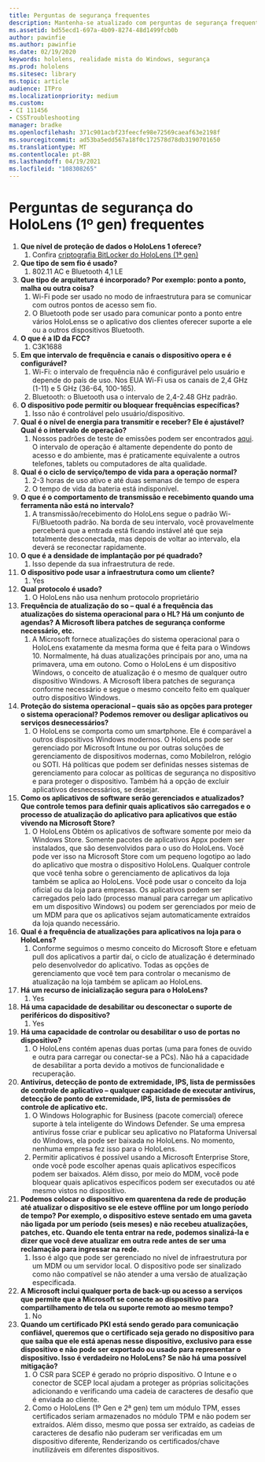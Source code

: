 ```yaml
---
title: Perguntas de segurança frequentes
description: Mantenha-se atualizado com perguntas de segurança frequentes e respostas sobre dispositivos de realidade misturada do HoloLens.
ms.assetid: bd55ecd1-697a-4b09-8274-48d1499fcb0b
author: pawinfie
ms.author: pawinfie
ms.date: 02/19/2020
keywords: hololens, realidade mista do Windows, segurança
ms.prod: hololens
ms.sitesec: library
ms.topic: article
audience: ITPro
ms.localizationpriority: medium
ms.custom:
- CI 111456
- CSSTroubleshooting
manager: bradke
ms.openlocfilehash: 371c901acbf23feecfe98e72569caeaf63e2198f
ms.sourcegitcommit: ad53ba5edd567a18f0c172578d78db3190701650
ms.translationtype: MT
ms.contentlocale: pt-BR
ms.lasthandoff: 04/19/2021
ms.locfileid: "108308265"
---
```

# <a name="frequently-asked-hololens-1st-gen-security-questions"></a>Perguntas de segurança do HoloLens (1º gen) frequentes

1. **Que nível de proteção de dados o HoloLens 1 oferece?**
    1. Confira [criptografia BitLocker do HoloLens (1ª gen)](hololens1-encryption.md)
1. **Que tipo de sem fio é usado?**
    1. 802.11 AC e Bluetooth 4,1 LE
1. **Que tipo de arquitetura é incorporado?  Por exemplo: ponto a ponto, malha ou outra coisa?**
    1. Wi-Fi pode ser usado no modo de infraestrutura para se comunicar com outros pontos de acesso sem fio.
    1. O Bluetooth pode ser usado para comunicar ponto a ponto entre vários HoloLenss se o aplicativo dos clientes oferecer suporte a ele ou a outros dispositivos Bluetooth.
1. **O que é a ID da FCC?**
    1. C3K1688
1. **Em que intervalo de frequência e canais o dispositivo opera e é configurável?**
    1. Wi-Fi: o intervalo de frequência não é configurável pelo usuário e depende do país de uso. Nos EUA Wi-Fi usa os canais de 2,4 GHz (1-11) e 5 GHz (36-64, 100-165).
    1. Bluetooth: o Bluetooth usa o intervalo de 2,4-2.48 GHz padrão.
1. **O dispositivo pode permitir ou bloquear frequências específicas?**
    1. Isso não é controlável pelo usuário/dispositivo.
1. **Qual é o nível de energia para transmitir e receber? Ele é ajustável? Qual é o intervalo de operação?**
    1. Nossos padrões de teste de emissões podem ser encontrados [aqui](https://fccid.io/C3K1688). O intervalo de operação é altamente dependente do ponto de acesso e do ambiente, mas é praticamente equivalente a outros telefones, tablets ou computadores de alta qualidade.
1. **Qual é o ciclo de serviço/tempo de vida para a operação normal?**
    1. 2-3 horas de uso ativo e até duas semanas de tempo de espera
    1. O tempo de vida da bateria está indisponível.
1. **O que é o comportamento de transmissão e recebimento quando uma ferramenta não está no intervalo?**
    1. A transmissão/recebimento do HoloLens segue o padrão Wi-Fi/Bluetooth padrão. Na borda de seu intervalo, você provavelmente perceberá que a entrada está ficando instável até que seja totalmente desconectada, mas depois de voltar ao intervalo, ela deverá se reconectar rapidamente.
1. **O que é a densidade de implantação por pé quadrado?**
    1. Isso depende da sua infraestrutura de rede.
1. **O dispositivo pode usar a infraestrutura como um cliente?**
    1. Yes
1. **Qual protocolo é usado?**
    1. O HoloLens não usa nenhum protocolo proprietário
1. **Frequência de atualização do so – qual é a frequência das atualizações do sistema operacional para o HL?  Há um conjunto de agendas?  A Microsoft libera patches de segurança conforme necessário, etc.**
    1. A Microsoft fornece atualizações do sistema operacional para o HoloLens exatamente da mesma forma que é feita para o Windows 10. Normalmente, há duas atualizações principais por ano, uma na primavera, uma em outono. Como o HoloLens é um dispositivo Windows, o conceito de atualização é o mesmo de qualquer outro dispositivo Windows. A Microsoft libera patches de segurança conforme necessário e segue o mesmo conceito feito em qualquer outro dispositivo Windows.
1. **Proteção do sistema operacional – quais são as opções para proteger o sistema operacional?  Podemos remover ou desligar aplicativos ou serviços desnecessários?**
    1. O HoloLens se comporta como um smartphone. Ele é comparável a outros dispositivos Windows modernos. O HoloLens pode ser gerenciado por Microsoft Intune ou por outras soluções de gerenciamento de dispositivos modernas, como MobileIron, relógio ou SOTI. Há políticas que podem ser definidas nesses sistemas de gerenciamento para colocar as políticas de segurança no dispositivo e para proteger o dispositivo. Também há a opção de excluir aplicativos desnecessários, se desejar.
1. **Como os aplicativos de software serão gerenciados e atualizados? Que controle temos para definir quais aplicativos são carregados e o processo de atualização do aplicativo para aplicativos que estão vivendo na Microsoft Store?**
    1. O HoloLens Obtém os aplicativos de software somente por meio da Windows Store. Somente pacotes de aplicativos Appx podem ser instalados, que são desenvolvidos para o uso do HoloLens. Você pode ver isso na Microsoft Store com um pequeno logotipo ao lado do aplicativo que mostra o dispositivo HoloLens. Qualquer controle que você tenha sobre o gerenciamento de aplicativos da loja também se aplica ao HoloLens. Você pode usar o conceito da loja oficial ou da loja para empresas. Os aplicativos podem ser carregados pelo lado (processo manual para carregar um aplicativo em um dispositivo Windows) ou podem ser gerenciados por meio de um MDM para que os aplicativos sejam automaticamente extraídos da loja quando necessário.
1. **Qual é a frequência de atualizações para aplicativos na loja para o HoloLens?**
    1. Conforme seguimos o mesmo conceito do Microsoft Store e efetuam pull dos aplicativos a partir daí, o ciclo de atualização é determinado pelo desenvolvedor do aplicativo. Todas as opções de gerenciamento que você tem para controlar o mecanismo de atualização na loja também se aplicam ao HoloLens.
1. **Há um recurso de inicialização segura para o HoloLens?**
    1. Yes
1. **Há uma capacidade de desabilitar ou desconectar o suporte de periféricos do dispositivo?**
    1. Yes
1. **Há uma capacidade de controlar ou desabilitar o uso de portas no dispositivo?**
    1. O HoloLens contém apenas duas portas (uma para fones de ouvido e outra para carregar ou conectar-se a PCs). Não há a capacidade de desabilitar a porta devido a motivos de funcionalidade e recuperação.
1. **Antivírus, detecção de ponto de extremidade, IPS, lista de permissões de controle de aplicativo – qualquer capacidade de executar antivírus, detecção de ponto de extremidade, IPS, lista de permissões de controle de aplicativo etc.**
    1. O Windows Holographic for Business (pacote comercial) oferece suporte à tela inteligente do Windows Defender. Se uma empresa antivírus fosse criar e publicar seu aplicativo no Plataforma Universal do Windows, ela pode ser baixada no HoloLens. No momento, nenhuma empresa fez isso para o HoloLens.
    1. Permitir aplicativos é possível usando a Microsoft Enterprise Store, onde você pode escolher apenas quais aplicativos específicos podem ser baixados. Além disso, por meio do MDM, você pode bloquear quais aplicativos específicos podem ser executados ou até mesmo vistos no dispositivo.
1. **Podemos colocar o dispositivo em quarentena da rede de produção até atualizar o dispositivo se ele esteve offline por um longo período de tempo?  Por exemplo, o dispositivo esteve sentado em uma gaveta não ligada por um período (seis meses) e não recebeu atualizações, patches, etc.  Quando ele tenta entrar na rede, podemos sinalizá-la e dizer que você deve atualizar em outra rede antes de ser uma reclamação para ingressar na rede.**
    1. Isso é algo que pode ser gerenciado no nível de infraestrutura por um MDM ou um servidor local. O dispositivo pode ser sinalizado como não compatível se não atender a uma versão de atualização especificada.
1. **A Microsoft inclui qualquer porta de back-up ou acesso a serviços que permite que a Microsoft se conecte ao dispositivo para compartilhamento de tela ou suporte remoto ao mesmo tempo?**
    1. No
1. **Quando um certificado PKI está sendo gerado para comunicação confiável, queremos que o certificado seja gerado no dispositivo para que saiba que ele está apenas nesse dispositivo, exclusivo para esse dispositivo e não pode ser exportado ou usado para representar o dispositivo. Isso é verdadeiro no HoloLens? Se não há uma possível mitigação?**
    1. O CSR para SCEP é gerado no próprio dispositivo. O Intune e o conector de SCEP local ajudam a proteger as próprias solicitações adicionando e verificando uma cadeia de caracteres de desafio que é enviada ao cliente.
    1. Como o HoloLens (1º Gen e 2ª gen) tem um módulo TPM, esses certificados seriam armazenados no módulo TPM e não podem ser extraídos. Além disso, mesmo que possa ser extraído, as cadeias de caracteres de desafio não puderam ser verificadas em um dispositivo diferente, Renderizando os certificados/chave inutilizáveis em diferentes dispositivos.
